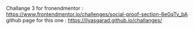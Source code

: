 Challange 3 for fronendmentor : https://www.frontendmentor.io/challenges/social-proof-section-6e0qTv_bA
github page for this one : https://ilyasgarad.github.io/challanges/
